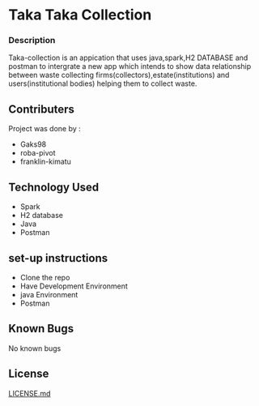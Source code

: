 # Taka Taka Collection

### Description
Taka-collection is an appication that uses java,spark,H2 DATABASE and postman to intergrate a new app which intends to show data relationship between waste collecting firms(collectors),estate(institutions) and users(institutional bodies) helping them to collect waste.
## Contributers
Project was done by :
* Gaks98
* roba-pivot
* franklin-kimatu
## Technology Used
* Spark
* H2 database
* Java
* Postman
## set-up instructions
 * Clone the repo
 * Have  Development Environment
 * java Environment
 * Postman
 
 ## Known Bugs
  No known bugs
## License
[LICENSE.md](README.md)

  
  

